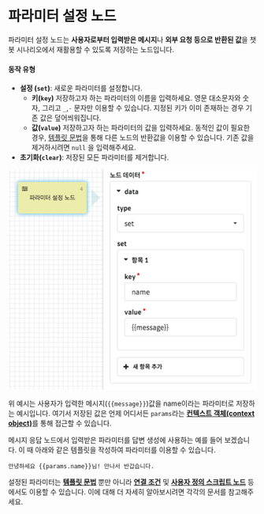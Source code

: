 # 파라미터 설정 노드

파라미터 설정 노드는 **사용자로부터 입력받은 메시지**나 **외부 요청 등으로 반환된 값**을 챗봇 시나리오에서 재활용할 수 있도록 저장하는 노드입니다.

#### 동작 유형

* **설정 \(`set`\)**: 새로운 파라미터를 설정합니다. 
  * **키\(`key`\)** 저장하고자 하는 파라미터의 이름을 입력하세요.   영문 대소문자와 숫자, 그리고 `_`,`-` 문자만 이용할 수 있습니다. 지정된 키가 이미 존재하는 경우 기존 값은 덮어씌워집니다.
  * **값\(`value`\)**  저장하고자 하는 파라미터의 값을 입력하세요.  동적인 값이 필요한 경우, [템플릿 문법](../advanced/template-syntax.md)을 통해 다른 노드의 반환값을 이용할 수 있습니다. 기존 값을 제거하시려면  `null` 을 입력해주세요. 
* **초기화\(`clear`\)**: 저장된 모든 파라미터를 제거합니다.

![&#xD30C;&#xB77C;&#xBBF8;&#xD130; &#xC124;&#xC815; &#xB178;&#xB4DC; &#xC608;&#xC2DC;](../../../.gitbook/assets/guide_%20%2810%29.png)

위 예시는 사용자가 입력한 메시지\(`{{message}}`\)값을 name이라는 파라미터로 저장하는 예시입니다. 여기서 저장된 값은 언제 어디서든 `params`라는 [**컨텍스트 객체\(context object\)**](../advanced/context.md)를 통해 접근할 수 있습니다. 

메시지 응답 노드에서 입력받은 파라미터를 답변 생성에 사용하는 예를 들어 보겠습니다. 이 때 아래와 같은 템플릿을 작성하여 파라미터를 이용할 수 있습니다.

```text
안녕하세요 {{params.name}}님! 만나서 반갑습니다.
```

설정된 파라미터는 [**템플릿 문법**](../advanced/template-syntax.md) 뿐만 아니라 [**연결 조건**](./#undefined-3) 및 [**사용자 정의 스크립트 노드**](sandbox.md) 등에서도 이용할 수 있습니다. 이에 대해 더 자세히 알아보시려면 각각의 문서를 참고해주세요.

